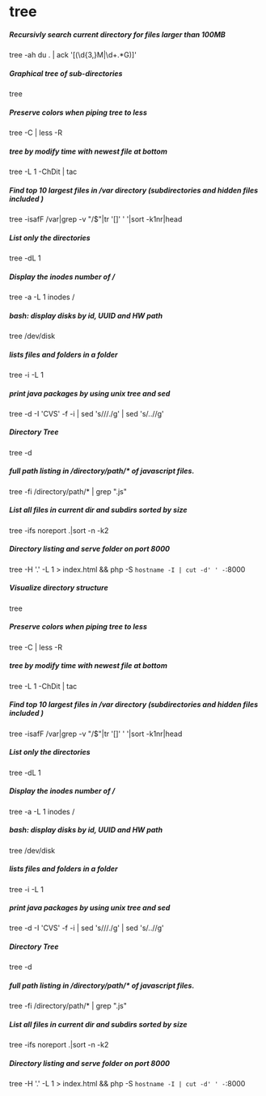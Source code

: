 # tree

##### Recursivly search current directory for files larger than 100MB

   tree  -ah du . | ack '\[(\d{3,}M|\d+.*G)\]'

##### Graphical tree of sub-directories

   tree 

##### Preserve colors when piping tree to less

   tree  -C | less -R

##### tree by modify time with newest file at bottom

   tree  -L 1 -ChDit | tac

##### Find top 10 largest files in /var directory (subdirectories and hidden files included )

   tree  -isafF /var|grep -v "/$"|tr '[]' ' '|sort -k1nr|head

##### List only the directories

   tree  -dL 1

##### Display the inodes number of /

   tree  -a -L 1 inodes /

##### bash: display disks by id, UUID and HW path

   tree  /dev/disk

##### lists files and folders in a folder

   tree  -i -L 1

##### print java packages by using unix tree and sed

   tree  -d -I 'CVS' -f -i | sed 's/\//./g' | sed 's/\.\.//g'

##### Directory Tree

   tree  -d

##### full path listing in /directory/path/* of javascript files.

   tree  -fi /directory/path/* | grep "\.js"

##### List all files in current dir and subdirs sorted by size

   tree  -ifs noreport .|sort -n -k2

##### Directory listing and serve folder on port 8000

   tree  -H '.' -L 1 > index.html && php -S `hostname -I | cut -d' ' -`:8000

##### Visualize directory structure

   tree 

##### Preserve colors when piping tree to less

   tree  -C | less -R

##### tree by modify time with newest file at bottom

   tree  -L 1 -ChDit | tac

##### Find top 10 largest files in /var directory (subdirectories and hidden files included )

   tree  -isafF /var|grep -v "/$"|tr '[]' ' '|sort -k1nr|head

##### List only the directories

   tree  -dL 1

##### Display the inodes number of /

   tree  -a -L 1 inodes /

##### bash: display disks by id, UUID and HW path

   tree  /dev/disk

##### lists files and folders in a folder

   tree  -i -L 1

##### print java packages by using unix tree and sed

   tree  -d -I 'CVS' -f -i | sed 's/\//./g' | sed 's/\.\.//g'

##### Directory Tree

   tree  -d

##### full path listing in /directory/path/* of javascript files.

   tree  -fi /directory/path/* | grep "\.js"

##### List all files in current dir and subdirs sorted by size

   tree  -ifs noreport .|sort -n -k2

##### Directory listing and serve folder on port 8000

   tree  -H '.' -L 1 > index.html && php -S `hostname -I | cut -d' ' -`:8000

